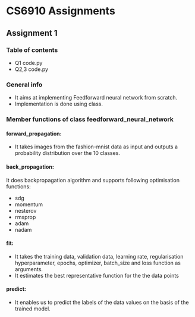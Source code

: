 # CS6910 Assignments
## Assignment 1

### Table of contents
* Q1 code.py
* Q2,3 code.py

### General info
* It aims at implementing Feedforward neural network from scratch.
* Implementation is done using class.

### Member functions of class feedforward_neural_network
#### forward_propagation:
* It takes images from the fashion-mnist data as input and outputs a probability distribution over the 10 classes.
#### back_propagation:
It does backpropagation algorithm and supports following optimisation functions:
* sdg
* momentum
* nesterov
* rmsprop
* adam
* nadam
#### fit:
* It takes the training data, validation data, learning rate, regularisation hyperparameter, epochs, optimizer, batch_size and loss function as arguments.
* It estimates the best representative function for the the data points
#### predict:
* It enables us to predict the labels of the data values on the basis of the trained model. 
